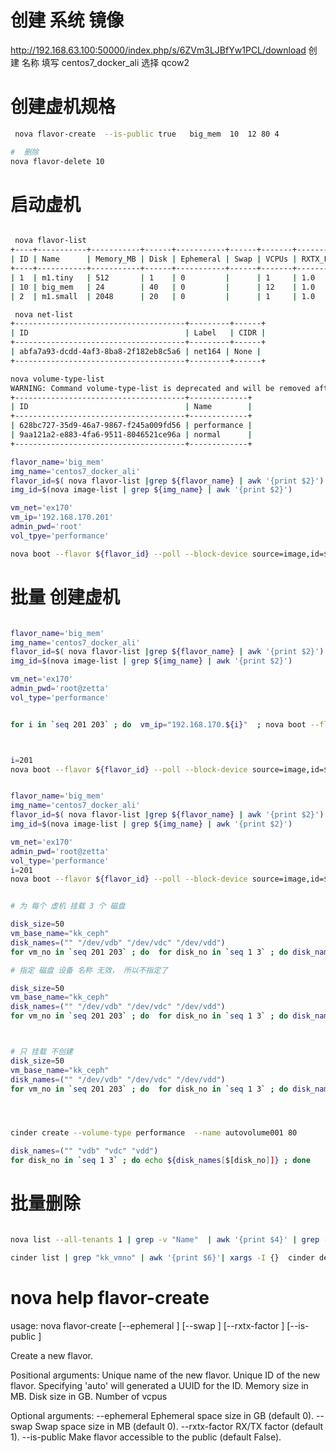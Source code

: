 

# 创建 系统 镜像

http://192.168.63.100:50000/index.php/s/6ZVm3LJBfYw1PCL/download
创建 名称 填写 centos7_docker_ali
选择 qcow2

# 创建虚机规格


```bash
 nova flavor-create  --is-public true   big_mem  10  12 80 4

#  删除
nova flavor-delete 10
```

# 启动虚机
```bash

 nova flavor-list  
+----+-----------+-----------+------+-----------+------+-------+-------------+-----------+
| ID | Name      | Memory_MB | Disk | Ephemeral | Swap | VCPUs | RXTX_Factor | Is_Public |
+----+-----------+-----------+------+-----------+------+-------+-------------+-----------+
| 1  | m1.tiny   | 512       | 1    | 0         |      | 1     | 1.0         | True      |
| 10 | big_mem   | 24        | 40   | 0         |      | 12    | 1.0         | True      |
| 2  | m1.small  | 2048      | 20   | 0         |      | 1     | 1.0         | True      |

 nova net-list
+--------------------------------------+---------+------+
| ID                                   | Label   | CIDR |
+--------------------------------------+---------+------+
| abfa7a93-dcdd-4af3-8ba8-2f182eb8c5a6 | net164 | None |
+--------------------------------------+---------+------+

nova volume-type-list
WARNING: Command volume-type-list is deprecated and will be removed after Nova 13.0.0 is released. Use python-cinderclient or openstackclient instead.
+--------------------------------------+-------------+
| ID                                   | Name        |
+--------------------------------------+-------------+
| 628bc727-35d9-46a7-9867-f245a009fd56 | performance |
| 9aa121a2-e883-4fa6-9511-8046521ce96a | normal      |
+--------------------------------------+-------------+

flavor_name='big_mem'
img_name='centos7_docker_ali'
flavor_id=$( nova flavor-list |grep ${flavor_name} | awk '{print $2}')
img_id=$(nova image-list | grep ${img_name} | awk '{print $2}')

vm_net='ex170'
vm_ip='192.168.170.201'
admin_pwd='root'
vol_tpye='performance'

nova boot --flavor ${flavor_id} --poll --block-device source=image,id=${img_id},dest=volume,size=80,shutdown=remove,bootindex=0   --volume_type  ${vol_tpye}  --admin-pass ${admin_pwd}  --nic net-name=${vm_net},v4-fixed-ip=${vm_ip}   lmk_cen7_201


```

# 批量 创建虚机
```bash

flavor_name='big_mem'
img_name='centos7_docker_ali'
flavor_id=$( nova flavor-list |grep ${flavor_name} | awk '{print $2}')
img_id=$(nova image-list | grep ${img_name} | awk '{print $2}')

vm_net='ex170'
admin_pwd='root@zetta'
vol_type='performance'


for i in `seq 201 203` ; do  vm_ip="192.168.170.${i}"  ; nova boot --flavor ${flavor_id} --poll --block-device source=image,id=${img_id},dest=volume,size=80,shutdown=remove,bootindex=0   --volume_type  ${vol_type}  --admin-pass ${admin_pwd}  --nic net-name=${vm_net},v4-fixed-ip=${vm_ip}   kk_ceph_${i}  & echo ""  ;done  ;  wait



i=201
nova boot --flavor ${flavor_id} --poll --block-device source=image,id=${img_id},dest=volume,size=80,shutdown=remove,bootindex=0   --volume_type  ${vol_type}  --admin-pass ${admin_pwd}  --nic net-name=${vm_net},v4-fixed-ip=${vm_ip}   kk_ceph_${i}


flavor_name='big_mem'
img_name='centos7_docker_ali'
flavor_id=$( nova flavor-list |grep ${flavor_name} | awk '{print $2}')
img_id=$(nova image-list | grep ${img_name} | awk '{print $2}')

vm_net='ex170'
admin_pwd='root@zetta'
vol_type='performance'
i=201
nova boot --flavor ${flavor_id} --poll --block-device source=image,id=${img_id},dest=volume,size=80,shutdown=remove,bootindex=0   --volume_type  ${vol_type}  --admin-pass ${admin_pwd}   kk_ceph_${i}


# 为 每个 虚机 挂载 3 个 磁盘

disk_size=50
vm_base_name="kk_ceph"
disk_names=("" "/dev/vdb" "/dev/vdc" "/dev/vdd")
for vm_no in `seq 201 203` ; do  for disk_no in `seq 1 3` ; do disk_name="kk_vmno_${vm_no}_diskno_${disk_no}" ; cinder create --volume-type performance  --name ${disk_name} ${disk_size} ; volume_id=$(cinder list | grep ${disk_name}  | awk '{print $2}')  ; nova volume-attach "${vm_base_name}_${vm_no}"  ${volume_id}   ${disk_names[$[disk_no]]}  ;done; done; 

# 指定 磁盘 设备 名称 无效， 所以不指定了

disk_size=50
vm_base_name="kk_ceph"
disk_names=("" "/dev/vdb" "/dev/vdc" "/dev/vdd")
for vm_no in `seq 201 203` ; do  for disk_no in `seq 1 3` ; do disk_name="kk_vmno_${vm_no}_diskno_${disk_no}" ; cinder create --volume-type performance  --name ${disk_name} ${disk_size} ; volume_id=$(cinder list | grep ${disk_name}  | awk '{print $2}')  ; nova volume-attach "${vm_base_name}_${vm_no}"  ${volume_id}    ;done; done; 



# 只 挂载 不创建
disk_size=50
vm_base_name="kk_ceph"
disk_names=("" "/dev/vdb" "/dev/vdc" "/dev/vdd")
for vm_no in `seq 201 203` ; do  for disk_no in `seq 1 3` ; do disk_name="kk_vmno_${vm_no}_diskno_${disk_no}" ; cinder create --volume-type performance  --name ${disk_name} ${disk_size} ; volume_id=$(cinder list | grep ${disk_name}  | awk '{print $2}')  ; nova volume-attach "${vm_base_name}_${vm_no}"  ${volume_id}   ${disk_names[$[disk_no]]}  ;done; done; 




cinder create --volume-type performance  --name autovolume001 80

disk_names=("" "vdb" "vdc" "vdd")
for disk_no in `seq 1 3` ; do echo ${disk_names[$[disk_no]]} ; done 

```

# 批量删除
```bash

nova list --all-tenants 1 | grep -v "Name"  | awk '{print $4}' | grep -vE "^$" | xargs -I {} nova force-delete  {}

cinder list | grep "kk_vmno" | awk '{print $6}'| xargs -I {}  cinder delete {}


```

#  nova help flavor-create 

usage: nova flavor-create [--ephemeral <ephemeral>] [--swap <swap>]
                          [--rxtx-factor <factor>] [--is-public <is-public>]
                          <name> <id> <ram> <disk> <vcpus>

Create a new flavor.

Positional arguments:
  <name>                   Unique name of the new flavor.
  <id>                     Unique ID of the new flavor. Specifying 'auto' will
                           generated a UUID for the ID.
  <ram>                    Memory size in MB.
  <disk>                   Disk size in GB.
  <vcpus>                  Number of vcpus

Optional arguments:
  --ephemeral <ephemeral>  Ephemeral space size in GB (default 0).
  --swap <swap>            Swap space size in MB (default 0).
  --rxtx-factor <factor>   RX/TX factor (default 1).
  --is-public <is-public>  Make flavor accessible to the public (default
                           False). 
